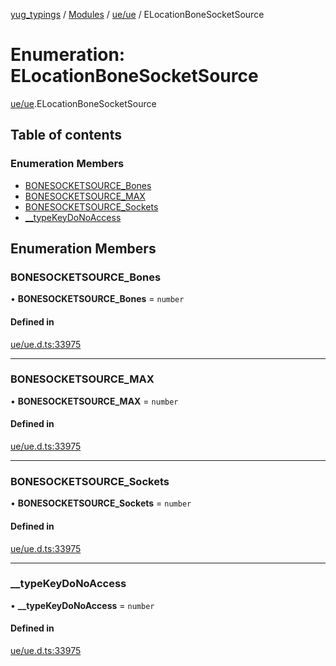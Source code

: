 [yug_typings](../README.md) / [Modules](../modules.md) / [ue/ue](../modules/ue_ue.md) / ELocationBoneSocketSource

# Enumeration: ELocationBoneSocketSource

[ue/ue](../modules/ue_ue.md).ELocationBoneSocketSource

## Table of contents

### Enumeration Members

- [BONESOCKETSOURCE\_Bones](ue_ue.ELocationBoneSocketSource.md#bonesocketsource_bones)
- [BONESOCKETSOURCE\_MAX](ue_ue.ELocationBoneSocketSource.md#bonesocketsource_max)
- [BONESOCKETSOURCE\_Sockets](ue_ue.ELocationBoneSocketSource.md#bonesocketsource_sockets)
- [\_\_typeKeyDoNoAccess](ue_ue.ELocationBoneSocketSource.md#__typekeydonoaccess)

## Enumeration Members

### BONESOCKETSOURCE\_Bones

• **BONESOCKETSOURCE\_Bones** = `number`

#### Defined in

[ue/ue.d.ts:33975](https://github.com/YugMetaverse/yug_typings/blob/b7d9b19/ue/ue.d.ts#L33975)

___

### BONESOCKETSOURCE\_MAX

• **BONESOCKETSOURCE\_MAX** = `number`

#### Defined in

[ue/ue.d.ts:33975](https://github.com/YugMetaverse/yug_typings/blob/b7d9b19/ue/ue.d.ts#L33975)

___

### BONESOCKETSOURCE\_Sockets

• **BONESOCKETSOURCE\_Sockets** = `number`

#### Defined in

[ue/ue.d.ts:33975](https://github.com/YugMetaverse/yug_typings/blob/b7d9b19/ue/ue.d.ts#L33975)

___

### \_\_typeKeyDoNoAccess

• **\_\_typeKeyDoNoAccess** = `number`

#### Defined in

[ue/ue.d.ts:33975](https://github.com/YugMetaverse/yug_typings/blob/b7d9b19/ue/ue.d.ts#L33975)
